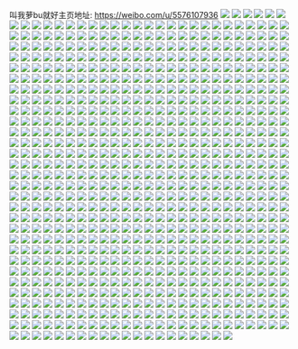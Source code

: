 叫我萝bu就好主页地址: https://weibo.com/u/5576107936 
![](https://wx4.sinaimg.cn/mw2000/0065mMoMly1h8iw3e4lmnj32c0340qv5.jpg) 
![](https://wx4.sinaimg.cn/mw2000/0065mMoMly1h8fmsy2wrwj32801o0b2a.jpg) 
![](https://wx4.sinaimg.cn/mw2000/0065mMoMly1h8cx9ufbdhj30u01t0dp5.jpg) 
![](https://wx4.sinaimg.cn/mw2000/0065mMoMly1h8cx9thzwwj30u01t048f.jpg) 
![](https://wx4.sinaimg.cn/mw2000/0065mMoMly1h86bc3t2gbj32ak340kjn.jpg) 
![](https://wx4.sinaimg.cn/mw2000/0065mMoMly1h7y3dbforaj31o0280b2a.jpg) 
![](https://wx4.sinaimg.cn/mw2000/0065mMoMly1h7y3d95n7yj31o02804qq.jpg) 
![](https://wx4.sinaimg.cn/mw2000/0065mMoMly1h7tc4hc74ij31401ii7q3.jpg) 
![](https://wx4.sinaimg.cn/mw2000/0065mMoMly1h7pwy37lbxj32801o0b2a.jpg) 
![](https://wx4.sinaimg.cn/mw2000/0065mMoMly1h7pwy6s5ghj32801o0hdu.jpg) 
![](https://wx4.sinaimg.cn/mw2000/0065mMoMly1h7ehlz1af8j31o029m4le.jpg) 
![](https://wx4.sinaimg.cn/mw2000/0065mMoMly1h7ehm0bhpuj31eh29sdts.jpg) 
![](https://wx4.sinaimg.cn/mw2000/0065mMoMly1h7ehlx6p31j32801o0b2a.jpg) 
![](https://wx4.sinaimg.cn/mw2000/0065mMoMly1h774hqqcu4j32801o0x6p.jpg) 
![](https://wx4.sinaimg.cn/mw2000/0065mMoMgy1h76enqjmbnj30n0132qd5.jpg) 
![](https://wx4.sinaimg.cn/mw2000/0065mMoMgy1h76enruyt0j30n014ogwk.jpg) 
![](https://wx4.sinaimg.cn/mw2000/0065mMoMgy1h72tf7q9ccj32801o0npe.jpg) 
![](https://wx4.sinaimg.cn/mw2000/0065mMoMgy1h72tf5ljrjj32801o04qq.jpg) 
![](https://wx4.sinaimg.cn/mw2000/0065mMoMgy1h72tf478vnj32801o0kjm.jpg) 
![](https://wx4.sinaimg.cn/mw2000/0065mMoMgy1h711z719olj315o1qiu0y.jpg) 
![](https://wx4.sinaimg.cn/mw2000/0065mMoMgy1h711z84iscj32801o0kjl.jpg) 
![](https://wx4.sinaimg.cn/mw2000/0065mMoMgy1h6un07qtrbj31ff12ktss.jpg) 
![](https://wx4.sinaimg.cn/mw2000/0065mMoMgy1h6r9687ehvj32c03401ar.jpg) 
![](https://wx4.sinaimg.cn/mw2000/0065mMoMgy1h6r8you5hlj32c0359b2c.jpg) 
![](https://wx4.sinaimg.cn/mw2000/0065mMoMgy1h6r8z854ygj32c035d7wh.jpg) 
![](https://wx4.sinaimg.cn/mw2000/0065mMoMgy1h6r97a8u5cj32c03551l1.jpg) 
![](https://wx4.sinaimg.cn/mw2000/0065mMoMgy1h6lg92aeo5j321x2qk1kz.jpg) 
![](https://wx4.sinaimg.cn/mw2000/0065mMoMgy1h6ekfhrvwbj32c0340b2b.jpg) 
![](https://wx4.sinaimg.cn/mw2000/0065mMoMgy1h6ekg1xhkgj32c0306qv9.jpg) 
![](https://wx4.sinaimg.cn/mw2000/0065mMoMgy1h6ekfe8pfxj33402c07wj.jpg) 
![](https://wx4.sinaimg.cn/mw2000/0065mMoMgy1h69ur8g4eoj31ja2mee81.jpg) 
![](https://wx4.sinaimg.cn/mw2000/0065mMoMgy1h69ur9q950j31vp2wjqv5.jpg) 
![](https://wx4.sinaimg.cn/mw2000/0065mMoMgy1h69urao3t9j31ld29f4qp.jpg) 
![](https://wx4.sinaimg.cn/mw2000/0065mMoMgy1h69ur76brwj31io28x1kx.jpg) 
![](https://wx4.sinaimg.cn/mw2000/0065mMoMgy1h69urbq2ukj31iw2ey4qp.jpg) 
![](https://wx4.sinaimg.cn/mw2000/0065mMoMgy1h65jvzuqdaj31wz2xxnpe.jpg) 
![](https://wx4.sinaimg.cn/mw2000/0065mMoMgy1h65jvxnal6j31x2309kjn.jpg) 
![](https://wx4.sinaimg.cn/mw2000/0065mMoMly1h63yu9acbtj31sy2nddos.jpg) 
![](https://wx4.sinaimg.cn/mw2000/0065mMoMly1h63yubk02qj31sd2ryu0y.jpg) 
![](https://wx4.sinaimg.cn/mw2000/0065mMoMly1h63yuc1d9lj30n01dsgsp.jpg) 
![](https://wx4.sinaimg.cn/mw2000/0065mMoMly1h5lfw3pedzj31o0280npf.jpg) 
![](https://wx4.sinaimg.cn/mw2000/0065mMoMly1h5lfw6yjsoj31o0280kjn.jpg) 
![](https://wx4.sinaimg.cn/mw2000/0065mMoMly1h5lfwa4m0aj31o0280qv7.jpg) 
![](https://wx4.sinaimg.cn/mw2000/0065mMoMly1h5lfwcv1igj31o026ynpf.jpg) 
![](https://wx4.sinaimg.cn/mw2000/0065mMoMly1h5lfwf1uwzj31o0264hdv.jpg) 
![](https://wx4.sinaimg.cn/mw2000/0065mMoMly1h5fur45jsfj31o0280hdt.jpg) 
![](https://wx4.sinaimg.cn/mw2000/0065mMoMly1h5fuqzfy93j31o02804qq.jpg) 
![](https://wx4.sinaimg.cn/mw2000/0065mMoMly1h5fur0aronj31bc1o0x6a.jpg) 
![](https://wx4.sinaimg.cn/mw2000/0065mMoMly1h5fur0stjuj32c03401kx.jpg) 
![](https://wx4.sinaimg.cn/mw2000/0065mMoMly1h5fur20zrgj31w32is4qp.jpg) 
![](https://wx4.sinaimg.cn/mw2000/0065mMoMly1h5fur2pn0nj30n014l4ab.jpg) 
![](https://wx4.sinaimg.cn/mw2000/0065mMoMly1h5fur64o36j32801o0e81.jpg) 
![](https://wx4.sinaimg.cn/mw2000/0065mMoMly1h5a6cu7l57j31o02804qr.jpg) 
![](https://wx4.sinaimg.cn/mw2000/0065mMoMly1h5a6d0d8uxj31o02807wj.jpg) 
![](https://wx4.sinaimg.cn/mw2000/0065mMoMly1h5a6d7dskej31o0280u0y.jpg) 
![](https://wx4.sinaimg.cn/mw2000/0065mMoMly1h5a6cnug5ij31o02801kz.jpg) 
![](https://wx4.sinaimg.cn/mw2000/0065mMoMly1h3lxa55szfj30u01swwq9.jpg) 
![](https://wx4.sinaimg.cn/mw2000/0065mMoMly1h3lxa32ehoj32801o01kx.jpg) 
![](https://wx4.sinaimg.cn/mw2000/0065mMoMly1h3lxa3wx6uj325x1n1e81.jpg) 
![](https://wx4.sinaimg.cn/mw2000/0065mMoMly1h3lxa2g3eij31o0280x6p.jpg) 
![](https://wx4.sinaimg.cn/mw2000/0065mMoMly1h3lxa4lilsj31o0280qv5.jpg) 
![](https://wx4.sinaimg.cn/mw2000/0065mMoMly1h3cd2tthamj326o2wxx6p.jpg) 
![](https://wx4.sinaimg.cn/mw2000/0065mMoMly1h3cd2senbcj32bz33cu0y.jpg) 
![](https://wx4.sinaimg.cn/mw2000/0065mMoMly1h3cd2t02vrj32801o0npd.jpg) 
![](https://wx4.sinaimg.cn/mw2000/0065mMoMly1h3cd2r2xcfj31o0280hdu.jpg) 
![](https://wx4.sinaimg.cn/mw2000/0065mMoMly1h34kmtq52jj31mc2gwkjn.jpg) 
![](https://wx4.sinaimg.cn/mw2000/0065mMoMly1h34km3sbhyj31gs2ag1ky.jpg) 
![](https://wx4.sinaimg.cn/mw2000/0065mMoMly1h34klswbf8j31gs2ag1kz.jpg) 
![](https://wx4.sinaimg.cn/mw2000/0065mMoMly1h34kmg88q6j31it2k6hdv.jpg) 
![](https://wx4.sinaimg.cn/mw2000/0065mMoMly1h34kn4tr76j31in2a5x6p.jpg) 
![](https://wx4.sinaimg.cn/mw2000/0065mMoMly1h34knfc7qpj31in2a51kz.jpg) 
![](https://wx4.sinaimg.cn/mw2000/0065mMoMly1h2m76vd5sbj315o1qix6p.jpg) 
![](https://wx4.sinaimg.cn/mw2000/0065mMoMly1h2m772ojv6j315o1qi4qq.jpg) 
![](https://wx4.sinaimg.cn/mw2000/0065mMoMly1h2hl9gcnbyj30tu13u7eg.jpg) 
![](https://wx4.sinaimg.cn/mw2000/0065mMoMly1h2hl9imp5bj31km24hb2a.jpg) 
![](https://wx4.sinaimg.cn/mw2000/0065mMoMly1h2hl9exgwxj31o02807wj.jpg) 
![](https://wx4.sinaimg.cn/mw2000/0065mMoMly1h2hl9rbql3j31o0280qv7.jpg) 
![](https://wx4.sinaimg.cn/mw2000/0065mMoMly1h2hl9uuw09j31o0280b2b.jpg) 
![](https://wx4.sinaimg.cn/mw2000/0065mMoMly1h2hl9zs3c0j324h24hu16.jpg) 
![](https://wx4.sinaimg.cn/mw2000/0065mMoMly1h221g3z2d9j32c0340e83.jpg) 
![](https://wx4.sinaimg.cn/mw2000/0065mMoMly1h221g09o4wj315o1qihdt.jpg) 
![](https://wx4.sinaimg.cn/mw2000/0065mMoMly1h221g5y1j6j32ds1schdt.jpg) 
![](https://wx4.sinaimg.cn/mw2000/0065mMoMly1h221g9fiqwj33402c01kz.jpg) 
![](https://wx4.sinaimg.cn/mw2000/0065mMoMly1h1qv1g1yx9j32801o0qv5.jpg) 
![](https://wx4.sinaimg.cn/mw2000/0065mMoMly1h1qv0bwge9j30n00mzjvr.jpg) 
![](https://wx4.sinaimg.cn/mw2000/0065mMoMly1h1qv0bfarcj32c02c0x6p.jpg) 
![](https://wx4.sinaimg.cn/mw2000/0065mMoMly1h1jj9efz28j32801o01kz.jpg) 
![](https://wx4.sinaimg.cn/mw2000/0065mMoMly1h1jj95gsroj32801o0kjl.jpg) 
![](https://wx4.sinaimg.cn/mw2000/0065mMoMly1h1jj9a2o85j32801o0b2a.jpg) 
![](https://wx4.sinaimg.cn/mw2000/0065mMoMly1h1jj9fyf2zj321c2txe83.jpg) 
![](https://wx4.sinaimg.cn/mw2000/0065mMoMly1h1jj927t8pj31o0254hdu.jpg) 
![](https://wx4.sinaimg.cn/mw2000/0065mMoMly1h1jj9hftknj31p72k1qv6.jpg) 
![](https://wx4.sinaimg.cn/mw2000/0065mMoMly1h1jj9l5rs2j32c0340e84.jpg) 
![](https://wx4.sinaimg.cn/mw2000/0065mMoMly1h1jjaxltuxj313e0u4amo.jpg) 
![](https://wx4.sinaimg.cn/mw2000/0065mMoMly1h1e6fvgfrzj32c0340kjm.jpg) 
![](https://wx4.sinaimg.cn/mw2000/0065mMoMly1h1e6eaioppj30n01bwtmb.jpg) 
![](https://wx4.sinaimg.cn/mw2000/0065mMoMly1h1e6ebopohj323p2u8kjl.jpg) 
![](https://wx4.sinaimg.cn/mw2000/0065mMoMly1h1e6er8ln1j33402c0qv7.jpg) 
![](https://wx4.sinaimg.cn/mw2000/0065mMoMly1h1e6f2ipxqj33402c01l0.jpg) 
![](https://wx4.sinaimg.cn/mw2000/0065mMoMly1h1bvjtmp4cj30n01ds4a7.jpg) 
![](https://wx4.sinaimg.cn/mw2000/0065mMoMly1h19ke52qx6j30u018wdme.jpg) 
![](https://wx4.sinaimg.cn/mw2000/0065mMoMly1h19ke4jb9ej318w0u0dld.jpg) 
![](https://wx4.sinaimg.cn/mw2000/0065mMoMly1h19ke5izo3j318w0u044b.jpg) 
![](https://wx4.sinaimg.cn/mw2000/0065mMoMly1h19ke5uwycj318w0u0dlq.jpg) 
![](https://wx4.sinaimg.cn/mw2000/0065mMoMly1h13th4ujioj32af340b2b.jpg) 
![](https://wx4.sinaimg.cn/mw2000/0065mMoMly1h13th2tk0qj32c035lnph.jpg) 
![](https://wx4.sinaimg.cn/mw2000/0065mMoMly1h13th7exyaj32c0340qv7.jpg) 
![](https://wx4.sinaimg.cn/mw2000/0065mMoMly1h127scdhqyj30n01ds4qp.jpg) 
![](https://wx4.sinaimg.cn/mw2000/0065mMoMly1h1056b9mr1j31o0280kjm.jpg) 
![](https://wx4.sinaimg.cn/mw2000/0065mMoMly1h1055yiqj7j31o0280npd.jpg) 
![](https://wx4.sinaimg.cn/mw2000/0065mMoMly1h1056epgg6j31o0280kjm.jpg) 
![](https://wx4.sinaimg.cn/mw2000/0065mMoMly1h0vro9cq06j31o0280x6p.jpg) 
![](https://wx4.sinaimg.cn/mw2000/0065mMoMly1h0vroe8lemj32801o04qp.jpg) 
![](https://wx4.sinaimg.cn/mw2000/0065mMoMly1h0s27piadfj32c0340hdu.jpg) 
![](https://wx4.sinaimg.cn/mw2000/0065mMoMly1h0s27qk8ygj32c0340b2a.jpg) 
![](https://wx4.sinaimg.cn/mw2000/0065mMoMly1h0s27o3omij32c0340u0y.jpg) 
![](https://wx4.sinaimg.cn/mw2000/0065mMoMly1h0akh237lxj31o0280u0y.jpg) 
![](https://wx4.sinaimg.cn/mw2000/0065mMoMly1h0akh4iaowj31o02801kz.jpg) 
![](https://wx4.sinaimg.cn/mw2000/0065mMoMly1h0akh5t3eej31o0280u0y.jpg) 
![](https://wx4.sinaimg.cn/mw2000/0065mMoMly1h0akh39yklj31o0280x6q.jpg) 
![](https://wx4.sinaimg.cn/mw2000/0065mMoMly1h0akh0tnolj32801o0hct.jpg) 
![](https://wx4.sinaimg.cn/mw2000/0065mMoMly1h0akhcfez9j32801o0hd1.jpg) 
![](https://wx4.sinaimg.cn/mw2000/0065mMoMly1h0akhd5vqxj32801o01kx.jpg) 
![](https://wx4.sinaimg.cn/mw2000/0065mMoMly1h00hl96kpmj31o0280x29.jpg) 
![](https://wx4.sinaimg.cn/mw2000/0065mMoMly1h00hl77fz5j30u0140gre.jpg) 
![](https://wx4.sinaimg.cn/mw2000/0065mMoMly1h00hl7sykcj30n00n2af1.jpg) 
![](https://wx4.sinaimg.cn/mw2000/0065mMoMly1gzb3rrjpyzj31o0280e81.jpg) 
![](https://wx4.sinaimg.cn/mw2000/0065mMoMly1gzb3rt8832j31o0280b29.jpg) 
![](https://wx4.sinaimg.cn/mw2000/0065mMoMly1gzb3rq4z7hj31o0280npd.jpg) 
![](https://wx4.sinaimg.cn/mw2000/0065mMoMly1gzb3ru4kxaj31o0280tq6.jpg) 
![](https://wx4.sinaimg.cn/mw2000/0065mMoMly1gyxbdl3splj32801o0kjm.jpg) 
![](https://wx4.sinaimg.cn/mw2000/0065mMoMly1gyxbds2xljj32801o07wj.jpg) 
![](https://wx4.sinaimg.cn/mw2000/0065mMoMgy1gwvaz169fgj31o0280e81.jpg) 
![](https://wx4.sinaimg.cn/mw2000/0065mMoMgy1gwvayz725kj33402c0b2b.jpg) 
![](https://wx4.sinaimg.cn/mw2000/0065mMoMly1gwp4f62o07j31o0280qv5.jpg) 
![](https://wx4.sinaimg.cn/mw2000/0065mMoMly1gwp4enjom2j31o0280x6p.jpg) 
![](https://wx4.sinaimg.cn/mw2000/0065mMoMly1gwp4ewan7rj31o0280kjl.jpg) 
![](https://wx4.sinaimg.cn/mw2000/0065mMoMly1gwp4l7zwocj31o02801ky.jpg) 
![](https://wx4.sinaimg.cn/mw2000/0065mMoMgy1gwexka3iqgj31o02801ky.jpg) 
![](https://wx4.sinaimg.cn/mw2000/0065mMoMgy1gwexkdi3pej31o02801ky.jpg) 
![](https://wx4.sinaimg.cn/mw2000/0065mMoMgy1gwexk2zzk0j31sc2dse81.jpg) 
![](https://wx4.sinaimg.cn/mw2000/0065mMoMgy1gwexk52f95j31o0280hdt.jpg) 
![](https://wx4.sinaimg.cn/mw2000/0065mMoMgy1gwexm83hspj31o02801ky.jpg) 
![](https://wx4.sinaimg.cn/mw2000/0065mMoMgy1gwexknl4xzj32c0340hdw.jpg) 
![](https://wx4.sinaimg.cn/mw2000/0065mMoMgy1gwexkgciocj31sc2dsqv5.jpg) 
![](https://wx4.sinaimg.cn/mw2000/0065mMoMgy1gwexk6ujcaj31o0280hdt.jpg) 
![](https://wx4.sinaimg.cn/mw2000/0065mMoMgy1gwexkrlygtj32142uo7wi.jpg) 
![](https://wx4.sinaimg.cn/mw2000/0065mMoMgy1gwexkw1i2bj33402c0u0x.jpg) 
![](https://wx4.sinaimg.cn/mw2000/0065mMoMgy1gwexl2i7ymj33402c01kz.jpg) 
![](https://wx4.sinaimg.cn/mw2000/0065mMoMgy1gwexl89iv0j33402c0e83.jpg) 
![](https://wx4.sinaimg.cn/mw2000/0065mMoMgy1gwexlb5q8mj33402c0u0x.jpg) 
![](https://wx4.sinaimg.cn/mw2000/0065mMoMgy1gwexlg6xhoj320i2m11ky.jpg) 
![](https://wx4.sinaimg.cn/mw2000/0065mMoMgy1gwexlkhc4bj32c03404qr.jpg) 
![](https://wx4.sinaimg.cn/mw2000/0065mMoMgy1gwexmdf0efj32ds1ornpe.jpg) 
![](https://wx4.sinaimg.cn/mw2000/0065mMoMgy1gwexm488pvj31o0280hdt.jpg) 
![](https://wx4.sinaimg.cn/mw2000/0065mMoMgy1gwexmgk5cjj32801o0x6p.jpg) 
![](https://wx4.sinaimg.cn/mw2000/0065mMoMgy1gw03r1fx5zj31o0280e82.jpg) 
![](https://wx4.sinaimg.cn/mw2000/0065mMoMgy1gw03ro7er3j31o0280b2a.jpg) 
![](https://wx4.sinaimg.cn/mw2000/0065mMoMgy1gvyr5ccbxzj32801o0u0x.jpg) 
![](https://wx4.sinaimg.cn/mw2000/0065mMoMgy1gvyr5iubupj32zp22t1kz.jpg) 
![](https://wx4.sinaimg.cn/mw2000/0065mMoMgy1gvyr5t57x6j32c0340npe.jpg) 
![](https://wx4.sinaimg.cn/mw2000/0065mMoMgy1gvyr5mgp94j32c02c0x6q.jpg) 
![](https://wx4.sinaimg.cn/mw2000/0065mMoMgy1gvyr5pn221j33402c0npd.jpg) 
![](https://wx4.sinaimg.cn/mw2000/0065mMoMgy1gvyr5wg6ysj33402c07wj.jpg) 
![](https://wx4.sinaimg.cn/mw2000/0065mMoMgy1gvt1n9xel0j31o0280b2a.jpg) 
![](https://wx4.sinaimg.cn/mw2000/0065mMoMgy1gvt1n6agv8j31o0280b2a.jpg) 
![](https://wx4.sinaimg.cn/mw2000/0065mMoMgy1gvro6uhjfvj32b43407wk.jpg) 
![](https://wx4.sinaimg.cn/mw2000/0065mMoMgy1gvro6frj80j33402c0qv6.jpg) 
![](https://wx4.sinaimg.cn/mw2000/0065mMoMgy1gvro6nmueaj32c0340npd.jpg) 
![](https://wx4.sinaimg.cn/mw2000/0065mMoMgy1gvro6cdfz4j32c02uvnpd.jpg) 
![](https://wx4.sinaimg.cn/mw2000/0065mMoMgy1gvro69be3bj31qm2h31ky.jpg) 
![](https://wx4.sinaimg.cn/mw2000/0065mMoMgy1gvro7g0u69j32c0340qv6.jpg) 
![](https://wx4.sinaimg.cn/mw2000/0065mMoMgy1gvro6kg3vhj32c0340npd.jpg) 
![](https://wx4.sinaimg.cn/mw2000/0065mMoMgy1gvro7brjsnj32c03401ky.jpg) 
![](https://wx4.sinaimg.cn/mw2000/0065mMoMgy1gvro660emjj32c0340qv5.jpg) 
![](https://wx4.sinaimg.cn/mw2000/0065mMoMgy1gvpj5y32cfj60n01dsmz502.jpg) 
![](https://wx4.sinaimg.cn/mw2000/0065mMoMgy1gvpj6xrpoij60ny1dswgw02.jpg) 
![](https://wx4.sinaimg.cn/mw2000/0065mMoMgy1gvilvnkp7kj6190280kjl02.jpg) 
![](https://wx4.sinaimg.cn/mw2000/0065mMoMgy1gvilvpmr5nj61o0280x6p02.jpg) 
![](https://wx4.sinaimg.cn/mw2000/0065mMoMgy1gvilvqfsrjj60n010i49l02.jpg) 
![](https://wx4.sinaimg.cn/mw2000/0065mMoMgy1gvilvu38y0j62c03401l002.jpg) 
![](https://wx4.sinaimg.cn/mw2000/0065mMoMgy1gvilvy2ozhj63402c04qs02.jpg) 
![](https://wx4.sinaimg.cn/mw2000/0065mMoMgy1gvilvlq2e1j62c03404qq02.jpg) 
![](https://wx4.sinaimg.cn/mw2000/0065mMoMgy1gvilw210gwj63402c0qv702.jpg) 
![](https://wx4.sinaimg.cn/mw2000/0065mMoMgy1gvilwdwtdkj62c0340u0y02.jpg) 
![](https://wx4.sinaimg.cn/mw2000/0065mMoMgy1gvilwbf01rj62c0340hdv02.jpg) 
![](https://wx4.sinaimg.cn/mw2000/0065mMoMgy1gvilw655gbj63402c0qv702.jpg) 
![](https://wx4.sinaimg.cn/mw2000/0065mMoMgy1gv9c6ipc8lj62ds1sckjl02.jpg) 
![](https://wx4.sinaimg.cn/mw2000/0065mMoMgy1gv9onvlr84j633z2bzu0y02.jpg) 
![](https://wx4.sinaimg.cn/mw2000/0065mMoMgy1gv7qjiwvmqj61o02807wj02.jpg) 
![](https://wx4.sinaimg.cn/mw2000/0065mMoMgy1gv7qjrk96wj61o02807wj02.jpg) 
![](https://wx4.sinaimg.cn/mw2000/0065mMoMgy1guqkcbi1lzj63402c07wj02.jpg) 
![](https://wx4.sinaimg.cn/mw2000/0065mMoMgy1guqka474k6j62801o0b2902.jpg) 
![](https://wx4.sinaimg.cn/mw2000/0065mMoMgy1guqk9awy86j63402c0kjo02.jpg) 
![](https://wx4.sinaimg.cn/mw2000/0065mMoMgy1gupuxm4j6vj62c0340npd02.jpg) 
![](https://wx4.sinaimg.cn/mw2000/0065mMoMgy1gupuxncekqj60n00cydjk02.jpg) 
![](https://wx4.sinaimg.cn/mw2000/0065mMoMgy1gupuxsb1k9j62c0340e8202.jpg) 
![](https://wx4.sinaimg.cn/mw2000/0065mMoMgy1gupuxx2eo7j62c0340qv602.jpg) 
![](https://wx4.sinaimg.cn/mw2000/0065mMoMgy1gupuxh6s9ej63402c0x6q02.jpg) 
![](https://wx4.sinaimg.cn/mw2000/0065mMoMgy1gupuy5q2f8j63402c0qv702.jpg) 
![](https://wx4.sinaimg.cn/mw2000/0065mMoMgy1guklr2ssvjj62801o0b2a02.jpg) 
![](https://wx4.sinaimg.cn/mw2000/0065mMoMgy1guklqrblb4j62801o0x6p02.jpg) 
![](https://wx4.sinaimg.cn/mw2000/0065mMoMgy1guklr5vxl1j62801o0x6p02.jpg) 
![](https://wx4.sinaimg.cn/mw2000/0065mMoMgy1guklqs5qboj60k90irq3x02.jpg) 
![](https://wx4.sinaimg.cn/mw2000/0065mMoMgy1guhooqs5yej62c0340e8302.jpg) 
![](https://wx4.sinaimg.cn/mw2000/0065mMoMgy1guhoou8radj62c03404qr02.jpg) 
![](https://wx4.sinaimg.cn/mw2000/0065mMoMgy1guhoovct5qj62ds1sc1kx02.jpg) 
![](https://wx4.sinaimg.cn/mw2000/0065mMoMgy1gugtr5wr5rj61sc2ds1kx02.jpg) 
![](https://wx4.sinaimg.cn/mw2000/0065mMoMgy1gug6cp707sj6290301e8202.jpg) 
![](https://wx4.sinaimg.cn/mw2000/0065mMoMgy1gug6cfmjygj62822yrnpe02.jpg) 
![](https://wx4.sinaimg.cn/mw2000/0065mMoMgy1gug6cjrjl2j626v2x5qv602.jpg) 
![](https://wx4.sinaimg.cn/mw2000/0065mMoMgy1gug6cv67zij62802yoe8202.jpg) 
![](https://wx4.sinaimg.cn/mw2000/0065mMoMgy1gug6d1qx8xj626z31lx6q02.jpg) 
![](https://wx4.sinaimg.cn/mw2000/0065mMoMgy1gug6d8cu80j62c0340qv602.jpg) 
![](https://wx4.sinaimg.cn/mw2000/0065mMoMgy1gug6cbyd7bj62ds1ll1ky02.jpg) 
![](https://wx4.sinaimg.cn/mw2000/0065mMoMgy1gug6d9raypj6290301kjl02.jpg) 
![](https://wx4.sinaimg.cn/mw2000/0065mMoMgy1gug6c807zzj62c0340x6q02.jpg) 
![](https://wx4.sinaimg.cn/mw2000/0065mMoMgy1gug6dbrb29j628e2z7x6q02.jpg) 
![](https://wx4.sinaimg.cn/mw2000/0065mMoMgy1gug6de24ewj63402c04qr02.jpg) 
![](https://wx4.sinaimg.cn/mw2000/0065mMoMgy1gug6dgzhlzj63402c07wj02.jpg) 
![](https://wx4.sinaimg.cn/mw2000/0065mMoMgy1gug6djfmxej627q2yae8102.jpg) 
![](https://wx4.sinaimg.cn/mw2000/0065mMoMgy1guf7urae18j62c03401ky02.jpg) 
![](https://wx4.sinaimg.cn/mw2000/0065mMoMgy1guf7utezzdj62c0340x6p02.jpg) 
![](https://wx4.sinaimg.cn/mw2000/0065mMoMgy1guf7ux3084j62c0340x6p02.jpg) 
![](https://wx4.sinaimg.cn/mw2000/0065mMoMgy1guf7uzj0n5j62c03401ky02.jpg) 
![](https://wx4.sinaimg.cn/mw2000/0065mMoMgy1guf83hfp00j62c03401ky02.jpg) 
![](https://wx4.sinaimg.cn/mw2000/0065mMoMgy1guf83etvkaj62c0340e8202.jpg) 
![](https://wx4.sinaimg.cn/mw2000/0065mMoMgy1gu9oacctw7j61o0280e8102.jpg) 
![](https://wx4.sinaimg.cn/mw2000/0065mMoMgy1gu86rvz8spj60n00mtag102.jpg) 
![](https://wx4.sinaimg.cn/mw2000/0065mMoMgy1gu86rtmygaj60n00s9zml02.jpg) 
![](https://wx4.sinaimg.cn/mw2000/0065mMoMgy1gu86rsd79rj62c03401kz02.jpg) 
![](https://wx4.sinaimg.cn/mw2000/0065mMoMly1gtz5cywpbtj62801o0e8102.jpg) 
![](https://wx4.sinaimg.cn/mw2000/0065mMoMly1gtz5d4saanj62c0340x6q02.jpg) 
![](https://wx4.sinaimg.cn/mw2000/0065mMoMgy1gtyjqmdkh9j60n01ds46w02.jpg) 
![](https://wx4.sinaimg.cn/mw2000/0065mMoMgy1gtyjp5ldhtj60xc1vu7ru02.jpg) 
![](https://wx4.sinaimg.cn/mw2000/0065mMoMgy1gtyjp6104pj60n00tf40j02.jpg) 
![](https://wx4.sinaimg.cn/mw2000/0065mMoMgy1gtyjp6gb2gj60n00xjwk102.jpg) 
![](https://wx4.sinaimg.cn/mw2000/0065mMoMgy1gtyjp6wz6kj60n00p8n0i02.jpg) 
![](https://wx4.sinaimg.cn/mw2000/0065mMoMgy1gtyjqodti6j62c0340npe02.jpg) 
![](https://wx4.sinaimg.cn/mw2000/0065mMoMgy1gtscgetcjfj62801o0qv502.jpg) 
![](https://wx4.sinaimg.cn/mw2000/0065mMoMgy1gtscgj7hyvj62801o0kjl02.jpg) 
![](https://wx4.sinaimg.cn/mw2000/0065mMoMgy1gtscgpfnffj62801o0npd02.jpg) 
![](https://wx4.sinaimg.cn/mw2000/0065mMoMgy1gtscglwbjfj62ds1sckjl02.jpg) 
![](https://wx4.sinaimg.cn/mw2000/0065mMoMgy1gtiwdjd7frj32511o0npe.jpg) 
![](https://wx4.sinaimg.cn/mw2000/0065mMoMgy1gtiwbrtk0fj32801o0x6p.jpg) 
![](https://wx4.sinaimg.cn/mw2000/0065mMoMgy1gtiwbx24fpj32801lze82.jpg) 
![](https://wx4.sinaimg.cn/mw2000/0065mMoMgy1gtiwdsczdvj33402c0npg.jpg) 
![](https://wx4.sinaimg.cn/mw2000/0065mMoMgy1gtiwc3nsa0j33402c0hdv.jpg) 
![](https://wx4.sinaimg.cn/mw2000/0065mMoMgy1gtiwbny9a7j33402c01kz.jpg) 
![](https://wx4.sinaimg.cn/mw2000/0065mMoMgy1gtfezx3anvj32c02c0qv6.jpg) 
![](https://wx4.sinaimg.cn/mw2000/0065mMoMgy1gtff0gh72cj30tu0tu167.jpg) 
![](https://wx4.sinaimg.cn/mw2000/0065mMoMgy1gte7ij1q5nj32ds1sckjl.jpg) 
![](https://wx4.sinaimg.cn/mw2000/0065mMoMgy1gt7hqkr2i8j32c0340x6p.jpg) 
![](https://wx4.sinaimg.cn/mw2000/0065mMoMgy1gt7hqrhqdwj32c03401ky.jpg) 
![](https://wx4.sinaimg.cn/mw2000/0065mMoMgy1gt1slt7cclj31sc2dsnpd.jpg) 
![](https://wx4.sinaimg.cn/mw2000/0065mMoMgy1gt1sm14od6j315o24i7wh.jpg) 
![](https://wx4.sinaimg.cn/mw2000/0065mMoMgy1gt1slvztsvj32ds1scnpd.jpg) 
![](https://wx4.sinaimg.cn/mw2000/0065mMoMgy1gszecsz7kmj32801o0kjl.jpg) 
![](https://wx4.sinaimg.cn/mw2000/0065mMoMgy1gszecu51lsj32801o0hdt.jpg) 
![](https://wx4.sinaimg.cn/mw2000/0065mMoMgy1gszecvhxuoj62801o0e8102.jpg) 
![](https://wx4.sinaimg.cn/mw2000/0065mMoMgy1gszecwrxv0j32801o0hdt.jpg) 
![](https://wx4.sinaimg.cn/mw2000/0065mMoMgy1gszecpwp3mj32801o0e81.jpg) 
![](https://wx4.sinaimg.cn/mw2000/0065mMoMgy1gszedizsk2j30mz14fwr1.jpg) 
![](https://wx4.sinaimg.cn/mw2000/0065mMoMgy1gsqlnpa0lbj33402c0x6p.jpg) 
![](https://wx4.sinaimg.cn/mw2000/0065mMoMgy1gsqlo4df7lj30n0100afr.jpg) 
![](https://wx4.sinaimg.cn/mw2000/0065mMoMgy1gsk30ce9zaj31400u0qja.jpg) 
![](https://wx4.sinaimg.cn/mw2000/0065mMoMgy1gsk30a2yeij30u0140wte.jpg) 
![](https://wx4.sinaimg.cn/mw2000/0065mMoMgy1gsk3095v0zj32801o0kjm.jpg) 
![](https://wx4.sinaimg.cn/mw2000/0065mMoMgy1gsk30ly16rj32801o0e82.jpg) 
![](https://wx4.sinaimg.cn/mw2000/0065mMoMgy1gsk30i5y9lj30n00yi14s.jpg) 
![](https://wx4.sinaimg.cn/mw2000/0065mMoMgy1gsk305b6qyj33402c07wj.jpg) 
![](https://wx4.sinaimg.cn/mw2000/0065mMoMgy1gsk30gn3yjj32c02c07wj.jpg) 
![](https://wx4.sinaimg.cn/mw2000/0065mMoMgy1gsk30p52u6j33402c0qv6.jpg) 
![](https://wx4.sinaimg.cn/mw2000/0065mMoMgy1gsk31efdq2j60n01dsawc02.jpg) 
![](https://wx4.sinaimg.cn/mw2000/0065mMoMgy1gsc4xvx3oyj31o0280kjl.jpg) 
![](https://wx4.sinaimg.cn/mw2000/0065mMoMgy1gsc4xxbpvlj30sd11u10t.jpg) 
![](https://wx4.sinaimg.cn/mw2000/0065mMoMgy1gsc4y1xewdj31o0280hdt.jpg) 
![](https://wx4.sinaimg.cn/mw2000/0065mMoMgy1gs1s3e5ykej31041c5are.jpg) 
![](https://wx4.sinaimg.cn/mw2000/0065mMoMgy1gs1s3j1cbyj31o0280hdt.jpg) 
![](https://wx4.sinaimg.cn/mw2000/0065mMoMgy1gs1s3bg9vyj311q1eb7im.jpg) 
![](https://wx4.sinaimg.cn/mw2000/0065mMoMgy1gs1s3n6zwrj31o0280hdt.jpg) 
![](https://wx4.sinaimg.cn/mw2000/0065mMoMgy1gs1s3t3krdj31km24uhdt.jpg) 
![](https://wx4.sinaimg.cn/mw2000/0065mMoMgy1gs1s43nnulj31ds0n01l2.jpg) 
![](https://wx4.sinaimg.cn/mw2000/0065mMoMgy1grx4a36znvj31o0280e81.jpg) 
![](https://wx4.sinaimg.cn/mw2000/0065mMoMgy1grslrzh8itj32ds1scu0x.jpg) 
![](https://wx4.sinaimg.cn/mw2000/0065mMoMgy1grp2tgsgryj31o0280qv5.jpg) 
![](https://wx4.sinaimg.cn/mw2000/0065mMoMgy1grp2tkfe1gj31o0280qv5.jpg) 
![](https://wx4.sinaimg.cn/mw2000/0065mMoMgy1grp2tnjacjj31o0280u0x.jpg) 
![](https://wx4.sinaimg.cn/mw2000/0065mMoMgy1grp2tdkj6zj61o0280kjl02.jpg) 
![](https://wx4.sinaimg.cn/mw2000/0065mMoMgy1grp2toghw0j30n00yltl6.jpg) 
![](https://wx4.sinaimg.cn/mw2000/0065mMoMgy1grp2trjby8j32801o0qv5.jpg) 
![](https://wx4.sinaimg.cn/mw2000/0065mMoMgy1grnyli3qvcj32ds1sc1ky.jpg) 
![](https://wx4.sinaimg.cn/mw2000/0065mMoMly1grfpot07dhj32c0340x6p.jpg) 
![](https://wx4.sinaimg.cn/mw2000/0065mMoMly1grfpou7ebwj32c0340u0x.jpg) 
![](https://wx4.sinaimg.cn/mw2000/0065mMoMly1grfpovdff0j62c0340qv502.jpg) 
![](https://wx4.sinaimg.cn/mw2000/0065mMoMly1grdjolhiflj61o02804qu02.jpg) 
![](https://wx4.sinaimg.cn/mw2000/0065mMoMly1grdjo12ramj31o02804qu.jpg) 
![](https://wx4.sinaimg.cn/mw2000/0065mMoMly1grdjpt2ff9j31o0280b2f.jpg) 
![](https://wx4.sinaimg.cn/mw2000/0065mMoMly1grdjvvjdaqj31o02804qv.jpg) 
![](https://wx4.sinaimg.cn/mw2000/0065mMoMly1grdjtfjxp3j31o0280b2a.jpg) 
![](https://wx4.sinaimg.cn/mw2000/0065mMoMly1grdjv18pwbj31o02807wm.jpg) 
![](https://wx4.sinaimg.cn/mw2000/0065mMoMly1grdjqzgaqkj31o02801ky.jpg) 
![](https://wx4.sinaimg.cn/mw2000/0065mMoMly1grdjvcarcwj31o0280hdy.jpg) 
![](https://wx4.sinaimg.cn/mw2000/0065mMoMly1grdjvh8eplj31o02801ky.jpg) 
![](https://wx4.sinaimg.cn/mw2000/0065mMoMly1gr8zwt9qwyj32c0340x6q.jpg) 
![](https://wx4.sinaimg.cn/mw2000/0065mMoMly1gr8zx275tuj33402c01ky.jpg) 
![](https://wx4.sinaimg.cn/mw2000/0065mMoMly1gr6wsrurx7j32c0340e82.jpg) 
![](https://wx4.sinaimg.cn/mw2000/0065mMoMly1gr6wsstjgcj32c0340b29.jpg) 
![](https://wx4.sinaimg.cn/mw2000/0065mMoMly1gqrom4z5jqj31o0280npd.jpg) 
![](https://wx4.sinaimg.cn/mw2000/0065mMoMly1gqrom0sjw2j31o0280u0x.jpg) 
![](https://wx4.sinaimg.cn/mw2000/0065mMoMly1gqrom8n9yuj32801o0hdt.jpg) 
![](https://wx4.sinaimg.cn/mw2000/0065mMoMly1gqpanpnsflj32c0340npd.jpg) 
![](https://wx4.sinaimg.cn/mw2000/0065mMoMgy1gqdf8jdzrcj33402c0b29.jpg) 
![](https://wx4.sinaimg.cn/mw2000/0065mMoMgy1gqdf8hbm5uj33402c07wh.jpg) 
![](https://wx4.sinaimg.cn/mw2000/0065mMoMgy1gqdf8maa6gj32c0340kjl.jpg) 
![](https://wx4.sinaimg.cn/mw2000/0065mMoMgy1gq9esbvboyj32801o0x6p.jpg) 
![](https://wx4.sinaimg.cn/mw2000/0065mMoMgy1gq9erfwzqsj33402c0b2a.jpg) 
![](https://wx4.sinaimg.cn/mw2000/0065mMoMgy1gq9erbblvmj33402c0kjn.jpg) 
![](https://wx4.sinaimg.cn/mw2000/0065mMoMgy1gq9erj96myj33402c0kjl.jpg) 
![](https://wx4.sinaimg.cn/mw2000/0065mMoMgy1gq9erm935wj33402c0hdt.jpg) 
![](https://wx4.sinaimg.cn/mw2000/0065mMoMgy1gq9ero0fn2j33402c0b29.jpg) 
![](https://wx4.sinaimg.cn/mw2000/0065mMoMgy1gq9erqesk7j33402c0u0x.jpg) 
![](https://wx4.sinaimg.cn/mw2000/0065mMoMgy1gq9ertfs8kj33402c07wh.jpg) 
![](https://wx4.sinaimg.cn/mw2000/0065mMoMgy1gq9er6axjej33402c04qq.jpg) 
![](https://wx4.sinaimg.cn/mw2000/0065mMoMgy1gq9evho4ycj33402c0kjl.jpg) 
![](https://wx4.sinaimg.cn/mw2000/0065mMoMgy1gq9evlzxsdj33402c0hdt.jpg) 
![](https://wx4.sinaimg.cn/mw2000/0065mMoMly1gpzx5chuyaj31400u07wh.jpg) 
![](https://wx4.sinaimg.cn/mw2000/0065mMoMly1gpzx52yugjj32c0340kjn.jpg) 
![](https://wx4.sinaimg.cn/mw2000/0065mMoMly1gpzx4jsy0aj32c03401ky.jpg) 
![](https://wx4.sinaimg.cn/mw2000/0065mMoMly1gpzx4m1hpzj32c0340000.jpg) 
![](https://wx4.sinaimg.cn/mw2000/0065mMoMly1gpzx4nkzv0j32842yux6p.jpg) 
![](https://wx4.sinaimg.cn/mw2000/0065mMoMly1gpzx4ptb02j327y2ym1ky.jpg) 
![](https://wx4.sinaimg.cn/mw2000/0065mMoMly1gpzx4hjy9jj32c0340hdt.jpg) 
![](https://wx4.sinaimg.cn/mw2000/0065mMoMly1gpzx4r7iy9j32c03401ky.jpg) 
![](https://wx4.sinaimg.cn/mw2000/0065mMoMly1gpzx4t6e4wj32c0340x6q.jpg) 
![](https://wx4.sinaimg.cn/mw2000/0065mMoMly1gpzx4uoontj32c0340x6p.jpg) 
![](https://wx4.sinaimg.cn/mw2000/0065mMoMly1gpzx4wfcohj32c0340b2a.jpg) 
![](https://wx4.sinaimg.cn/mw2000/0065mMoMly1gpzx4yoxxej32801o07wh.jpg) 
![](https://wx4.sinaimg.cn/mw2000/0065mMoMly1gpzx4zhhu0j32801o04qp.jpg) 
![](https://wx4.sinaimg.cn/mw2000/0065mMoMly1gpzx509uzmj32801o04qp.jpg) 
![](https://wx4.sinaimg.cn/mw2000/0065mMoMly1gpzx55lj1tj33402c0x6q.jpg) 
![](https://wx4.sinaimg.cn/mw2000/0065mMoMly1gpzx58pm5jj33402c07wk.jpg) 
![](https://wx4.sinaimg.cn/mw2000/0065mMoMly1gpzx59kzyzj33402c0qix.jpg) 
![](https://wx4.sinaimg.cn/mw2000/0065mMoMly1gpzx5bn6y6j32801o0npd.jpg) 
![](https://wx4.sinaimg.cn/mw2000/0065mMoMly1gpv1zxzwqij30n01dskjl.jpg) 
![](https://wx4.sinaimg.cn/mw2000/0065mMoMly1gpv205air0j32c0340qv5.jpg) 
![](https://wx4.sinaimg.cn/mw2000/0065mMoMly1gpv1zu2zpfj32c02c0e81.jpg) 
![](https://wx4.sinaimg.cn/mw2000/0065mMoMly1gpv20fedmcj33402c0hdt.jpg) 
![](https://wx4.sinaimg.cn/mw2000/0065mMoMly1gpqnrlx6ncj30n01bab29.jpg) 
![](https://wx4.sinaimg.cn/mw2000/0065mMoMly1gpqnre8zimj31o0280u13.jpg) 
![](https://wx4.sinaimg.cn/mw2000/0065mMoMly1gpqnrbljs6j33402c0kjl.jpg) 
![](https://wx4.sinaimg.cn/mw2000/0065mMoMly1gpqnqzxchtj33402c0kjm.jpg) 
![](https://wx4.sinaimg.cn/mw2000/0065mMoMly1gpqnr2g9z7j33402c0x6q.jpg) 
![](https://wx4.sinaimg.cn/mw2000/0065mMoMly1gpqnr638gij33402c0u0y.jpg) 
![](https://wx4.sinaimg.cn/mw2000/0065mMoMly1gpqnr8ziqij32c0340e83.jpg) 
![](https://wx4.sinaimg.cn/mw2000/0065mMoMly1gpqnrasipxj32c02c0npj.jpg) 
![](https://wx4.sinaimg.cn/mw2000/0065mMoMly1gpqnrf39bmj33402c0u0x.jpg) 
![](https://wx4.sinaimg.cn/mw2000/0065mMoMly1gpo7zyqipej320u2t21kz.jpg) 
![](https://wx4.sinaimg.cn/mw2000/0065mMoMly1gpo8014v0pj31s92n8b2a.jpg) 
![](https://wx4.sinaimg.cn/mw2000/0065mMoMly1gpo8050789j31od21w4qq.jpg) 
![](https://wx4.sinaimg.cn/mw2000/0065mMoMly1gpo7zxqrz3j30n00x8tq9.jpg) 
![](https://wx4.sinaimg.cn/mw2000/0065mMoMly1gpo805yw8yj32c0340kjm.jpg) 
![](https://wx4.sinaimg.cn/mw2000/0065mMoMly1gpo815hqv9j31o02807wi.jpg) 
![](https://wx4.sinaimg.cn/mw2000/0065mMoMly1gpjfglyrdrj32862yw1ky.jpg) 
![](https://wx4.sinaimg.cn/mw2000/0065mMoMly1gpjfgo5jmaj32812yq4qq.jpg) 
![](https://wx4.sinaimg.cn/mw2000/0065mMoMly1gph9kmwzgxj329b30fnpe.jpg) 
![](https://wx4.sinaimg.cn/mw2000/0065mMoMly1gph9kol31zj329b30fnpe.jpg) 
![](https://wx4.sinaimg.cn/mw2000/0065mMoMly1gph9kqusm5j3295307e82.jpg) 
![](https://wx4.sinaimg.cn/mw2000/0065mMoMly1gph9klazw4j327e2xuu0y.jpg) 
![](https://wx4.sinaimg.cn/mw2000/0065mMoMly1gpdt7pz4taj31o0280e82.jpg) 
![](https://wx4.sinaimg.cn/mw2000/0065mMoMly1gpdt7oo4jyj312a1f21bt.jpg) 
![](https://wx4.sinaimg.cn/mw2000/0065mMoMly1gpdt7rbfqmj32b32wsqv5.jpg) 
![](https://wx4.sinaimg.cn/mw2000/0065mMoMly1gp9dvqcdouj32c0340x6q.jpg) 
![](https://wx4.sinaimg.cn/mw2000/0065mMoMly1gp9dvrv24aj32c03401ky.jpg) 
![](https://wx4.sinaimg.cn/mw2000/0065mMoMly1gp9dvokdeij32c03407wi.jpg) 
![](https://wx4.sinaimg.cn/mw2000/0065mMoMly1gp9dvstmbrj32c03401ky.jpg) 
![](https://wx4.sinaimg.cn/mw2000/0065mMoMly1goqvo1smb1j30n00uogsa.jpg) 
![](https://wx4.sinaimg.cn/mw2000/0065mMoMly1goqvo27gw1j30n00uowl6.jpg) 
![](https://wx4.sinaimg.cn/mw2000/0065mMoMly1goqvo2nh3oj30n00uotf9.jpg) 
![](https://wx4.sinaimg.cn/mw2000/0065mMoMly1goqvo4r0s3j31sc2dsu0x.jpg) 
![](https://wx4.sinaimg.cn/mw2000/0065mMoMly1goqvo60vfqj31sc2dskjl.jpg) 
![](https://wx4.sinaimg.cn/mw2000/0065mMoMly1goqvo70solj31sc2dsu0x.jpg) 
![](https://wx4.sinaimg.cn/mw2000/0065mMoMly1gol274nt09j32c0340x6q.jpg) 
![](https://wx4.sinaimg.cn/mw2000/0065mMoMly1gol272eicfj32c0340qv5.jpg) 
![](https://wx4.sinaimg.cn/mw2000/0065mMoMly1gol26t8lgkj33402c0kjl.jpg) 
![](https://wx4.sinaimg.cn/mw2000/0065mMoMly1gol539osquj32c0340x6q.jpg) 
![](https://wx4.sinaimg.cn/mw2000/0065mMoMly1gol0dpgaqoj32c03404qr.jpg) 
![](https://wx4.sinaimg.cn/mw2000/0065mMoMly1gol0dqs3bkj32c0340npe.jpg) 
![](https://wx4.sinaimg.cn/mw2000/0065mMoMly1gol0dnjz6uj32c0340b2b.jpg) 
![](https://wx4.sinaimg.cn/mw2000/0065mMoMly1gol0dsqfjpj322u340qv6.jpg) 
![](https://wx4.sinaimg.cn/mw2000/0065mMoMly1gobou1upv6j322o340hdu.jpg) 
![](https://wx4.sinaimg.cn/mw2000/0065mMoMly1gobou6wo4ej322o3404qq.jpg) 
![](https://wx4.sinaimg.cn/mw2000/0065mMoMly1gobotwxkawj322n340hdu.jpg) 
![](https://wx4.sinaimg.cn/mw2000/0065mMoMly1gobou8cvoyj322o340hdu.jpg) 
![](https://wx4.sinaimg.cn/mw2000/0065mMoMly1gobotshl20j32c03407wi.jpg) 
![](https://wx4.sinaimg.cn/mw2000/0065mMoMly1gobou0bk9pj334022o7wj.jpg) 
![](https://wx4.sinaimg.cn/mw2000/0065mMoMly1gobotyhgvwj322o342hdu.jpg) 
![](https://wx4.sinaimg.cn/mw2000/0065mMoMly1gobotvmtdhj322o340hdu.jpg) 
![](https://wx4.sinaimg.cn/mw2000/0065mMoMly1gobou4lmhsj322n340qv5.jpg) 
![](https://wx4.sinaimg.cn/mw2000/0065mMoMly1go2zkz5wtxj30n00yin9x.jpg) 
![](https://wx4.sinaimg.cn/mw2000/0065mMoMly1go2zkyu0btj30n02e94qp.jpg) 
![](https://wx4.sinaimg.cn/mw2000/0065mMoMly1go1chf5qe4j30mj0uodoz.jpg) 
![](https://wx4.sinaimg.cn/mw2000/0065mMoMly1go1chi7c1aj30n00uoti9.jpg) 
![](https://wx4.sinaimg.cn/mw2000/0065mMoMly1go1chk4tr1j30n00uo128.jpg) 
![](https://wx4.sinaimg.cn/mw2000/0065mMoMly1go1chcxk96j30kt0qowj2.jpg) 
![](https://wx4.sinaimg.cn/mw2000/0065mMoMly1go1chm4nj5j30kz0sbn5k.jpg) 
![](https://wx4.sinaimg.cn/mw2000/0065mMoMly1go1chonwwoj30l80tqqb2.jpg) 
![](https://wx4.sinaimg.cn/mw2000/0065mMoMly1gmgl3pu5bvj31f512dgv1.jpg) 
![](https://wx4.sinaimg.cn/mw2000/0065mMoMly1gm264fwikij31sc2dse82.jpg) 
![](https://wx4.sinaimg.cn/mw2000/0065mMoMly1gm2644suh4j30n014hn6u.jpg) 
![](https://wx4.sinaimg.cn/mw2000/0065mMoMly1gm2647bey8j30n01hwni3.jpg) 
![](https://wx4.sinaimg.cn/mw2000/0065mMoMly1gm264bmhg8j32ba3334qq.jpg) 
![](https://wx4.sinaimg.cn/mw2000/0065mMoMly1gm264kkj55j32c03401kz.jpg) 
![](https://wx4.sinaimg.cn/mw2000/0065mMoMly1gm264lb2oyj30mj123n7i.jpg) 
![](https://wx4.sinaimg.cn/mw2000/0065mMoMly1gm264402xtj31o0280x6p.jpg) 
![](https://wx4.sinaimg.cn/mw2000/0065mMoMly1gm264n1cfrj31sc2dsnpd.jpg) 
![](https://wx4.sinaimg.cn/mw2000/0065mMoMly1gm264qxcmij32c03407wj.jpg) 
![](https://wx4.sinaimg.cn/mw2000/0065mMoMly1gm264ufr74j33402c0u0x.jpg) 
![](https://wx4.sinaimg.cn/mw2000/0065mMoMly1gm264xwn2sj33402c0kjl.jpg) 
![](https://wx4.sinaimg.cn/mw2000/0065mMoMly1glookeypnfj32c0340b2b.jpg) 
![](https://wx4.sinaimg.cn/mw2000/0065mMoMly1glookg988cj32c0340b2c.jpg) 
![](https://wx4.sinaimg.cn/mw2000/0065mMoMly1glooki3ugej32c0340b2c.jpg) 
![](https://wx4.sinaimg.cn/mw2000/0065mMoMly1gloojprzt7j32c0340x6q.jpg) 
![](https://wx4.sinaimg.cn/mw2000/0065mMoMly1glookjw870j32c0340x6r.jpg) 
![](https://wx4.sinaimg.cn/mw2000/0065mMoMly1gloojqq9cpj32c03401kz.jpg) 
![](https://wx4.sinaimg.cn/mw2000/0065mMoMly1gkqdnzcjnhj32c0340npd.jpg) 
![](https://wx4.sinaimg.cn/mw2000/0065mMoMly1gkqdo0k0wgj32c0340qv5.jpg) 
![](https://wx4.sinaimg.cn/mw2000/0065mMoMly1gkqdo25vblj32c0340qv5.jpg) 
![](https://wx4.sinaimg.cn/mw2000/0065mMoMly1gkqdo3qn58j32c0340u0x.jpg) 
![](https://wx4.sinaimg.cn/mw2000/0065mMoMly1gkqdo5lf5aj32c0340qv5.jpg) 
![](https://wx4.sinaimg.cn/mw2000/0065mMoMly1gkqdo8ahifj32c0340npf.jpg) 
![](https://wx4.sinaimg.cn/mw2000/0065mMoMly1gkqdoadesxj32c0340u10.jpg) 
![](https://wx4.sinaimg.cn/mw2000/0065mMoMly1gkqdocgw5dj32c03404qs.jpg) 
![](https://wx4.sinaimg.cn/mw2000/0065mMoMly1gkqdoecqc0j32c0340x6r.jpg) 
![](https://wx4.sinaimg.cn/mw2000/0065mMoMly1gkl33at269j32c03401kx.jpg) 
![](https://wx4.sinaimg.cn/mw2000/0065mMoMly1gkl339x0yjj30n01dsb29.jpg) 
![](https://wx4.sinaimg.cn/mw2000/0065mMoMly1gkgjsugj7mj31o0280x6p.jpg) 
![](https://wx4.sinaimg.cn/mw2000/0065mMoMly1gkgjsv3ot8j31g01x1hdt.jpg) 
![](https://wx4.sinaimg.cn/mw2000/0065mMoMly1gkgjsvs6iij31o0280npd.jpg) 
![](https://wx4.sinaimg.cn/mw2000/0065mMoMly1gkgjswkn1lj31o0280npd.jpg) 
![](https://wx4.sinaimg.cn/mw2000/0065mMoMly1gkgjsxc51vj31o0280npd.jpg) 
![](https://wx4.sinaimg.cn/mw2000/0065mMoMly1gkgjsxzd6bj33402c0x6p.jpg) 
![](https://wx4.sinaimg.cn/mw2000/0065mMoMgy1gj5rstbuhlj32c03404qq.jpg) 
![](https://wx4.sinaimg.cn/mw2000/0065mMoMgy1gj5rsvwuifj32c0340u0x.jpg) 
![](https://wx4.sinaimg.cn/mw2000/0065mMoMgy1gj5rsxawf2j33402c0tof.jpg) 
![](https://wx4.sinaimg.cn/mw2000/0065mMoMly1gj0ux57hqqj32c03401kz.jpg) 
![](https://wx4.sinaimg.cn/mw2000/0065mMoMly1gj0ux6pb8dj32c0340kjl.jpg) 
![](https://wx4.sinaimg.cn/mw2000/0065mMoMly1gj0ux89dsuj33402c0e81.jpg) 
![](https://wx4.sinaimg.cn/mw2000/0065mMoMly1gj0uwy3ngqj33402c0hdt.jpg) 
![](https://wx4.sinaimg.cn/mw2000/0065mMoMly1gj0uxanurhj33402c0e81.jpg) 
![](https://wx4.sinaimg.cn/mw2000/0065mMoMly1gj0uxc76vfj32c03407wi.jpg) 
![](https://wx4.sinaimg.cn/mw2000/0065mMoMly1gj0uxdgecsj32c0340u0x.jpg) 
![](https://wx4.sinaimg.cn/mw2000/0065mMoMly1gj0ux16vuzj32c03401kz.jpg) 
![](https://wx4.sinaimg.cn/mw2000/0065mMoMly1gj0ux2ybd1j32c0340u0y.jpg) 
![](https://wx4.sinaimg.cn/mw2000/0065mMoMly1gip8amylcjj32c0340hdt.jpg) 
![](https://wx4.sinaimg.cn/mw2000/0065mMoMly1gin20joxmsj33402c0qv6.jpg) 
![](https://wx4.sinaimg.cn/mw2000/0065mMoMly1gin20l8jhmj33402c0u0y.jpg) 
![](https://wx4.sinaimg.cn/mw2000/0065mMoMly1gin20md9tnj33402c0u0z.jpg) 
![](https://wx4.sinaimg.cn/mw2000/0065mMoMly1gin20qanxgj32bq1l01ky.jpg) 
![](https://wx4.sinaimg.cn/mw2000/0065mMoMly1gin20my0wbj313n0tq4a1.jpg) 
![](https://wx4.sinaimg.cn/mw2000/0065mMoMly1gin20hg9nqj32c0340u0x.jpg) 
![](https://wx4.sinaimg.cn/mw2000/0065mMoMly1gin20pdbspj32c0340x6q.jpg) 
![](https://wx4.sinaimg.cn/mw2000/0065mMoMly1gin20ndvtwj31zr1ht4qp.jpg) 
![](https://wx4.sinaimg.cn/mw2000/0065mMoMly1gin20qyuobj31sc2dse81.jpg) 
![](https://wx4.sinaimg.cn/mw2000/0065mMoMly1gin21c7o8wj30n00hjn9r.jpg) 
![](https://wx4.sinaimg.cn/mw2000/0065mMoMly1gi709mik5wj31400u0qax.jpg) 
![](https://wx4.sinaimg.cn/mw2000/0065mMoMly1gi709n4wvsj30n01cfjzz.jpg) 
![](https://wx4.sinaimg.cn/mw2000/0065mMoMly1gi709o8qd8j30u0140qcn.jpg) 
![](https://wx4.sinaimg.cn/mw2000/0065mMoMly1gi709r1ccoj31400u0dmg.jpg) 
![](https://wx4.sinaimg.cn/mw2000/0065mMoMly1gi709pte42j30u0140jy2.jpg) 
![](https://wx4.sinaimg.cn/mw2000/0065mMoMly1gi70b8vji8j31400u0dte.jpg) 
![](https://wx4.sinaimg.cn/mw2000/0065mMoMly1gi709qni5xj31400u00z3.jpg) 
![](https://wx4.sinaimg.cn/mw2000/0065mMoMly1gi70b990jkj30n01bl4a2.jpg) 
![](https://wx4.sinaimg.cn/mw2000/0065mMoMly1gi709pisq0j30u0140q8f.jpg) 
![](https://wx4.sinaimg.cn/mw2000/0065mMoMly1gi709kt936j30u01407aq.jpg) 
![](https://wx4.sinaimg.cn/mw2000/0065mMoMly1ghwf06m843j32c0340x6p.jpg) 
![](https://wx4.sinaimg.cn/mw2000/0065mMoMly1ghwezxuiddj32c0340hdu.jpg) 
![](https://wx4.sinaimg.cn/mw2000/0065mMoMly1ghwf0afeb9j32c03404qq.jpg) 
![](https://wx4.sinaimg.cn/mw2000/0065mMoMly1ghwf0dco31j32c0340npd.jpg) 
![](https://wx4.sinaimg.cn/mw2000/0065mMoMly1ghwf2nnm19j30n00moqi1.jpg) 
![](https://wx4.sinaimg.cn/mw2000/0065mMoMly1ghwf0nh57tj33402c0npf.jpg) 
![](https://wx4.sinaimg.cn/mw2000/0065mMoMly1ghwf2swg0kj30n00y1wxp.jpg) 
![](https://wx4.sinaimg.cn/mw2000/0065mMoMly1ghwf0guj5aj32c0340x6r.jpg) 
![](https://wx4.sinaimg.cn/mw2000/0065mMoMly1ghwf24lur8j32812yqqv6.jpg) 
![](https://wx4.sinaimg.cn/mw2000/0065mMoMly1ghqqh0grhhj30u0140aky.jpg) 
![](https://wx4.sinaimg.cn/mw2000/0065mMoMly1ghqqh21r7fj31hc0u0awv.jpg) 
![](https://wx4.sinaimg.cn/mw2000/0065mMoMly1ghf99ieq10j30u01hch48.jpg) 
![](https://wx4.sinaimg.cn/mw2000/0065mMoMly1ghf99iv5nqj30u01hc19o.jpg) 
![](https://wx4.sinaimg.cn/mw2000/0065mMoMly1ghf99jm7i0j30u01hc4ev.jpg) 
![](https://wx4.sinaimg.cn/mw2000/0065mMoMly1ghf99k2haaj30n00pwjyl.jpg) 
![](https://wx4.sinaimg.cn/mw2000/0065mMoMly1ghf99kdoerj30u01hcnc7.jpg) 
![](https://wx4.sinaimg.cn/mw2000/0065mMoMly1ghf99i17s5j30u01hck9v.jpg) 
![](https://wx4.sinaimg.cn/mw2000/0065mMoMly1ghf99kt1ygj30u01hcaoa.jpg) 
![](https://wx4.sinaimg.cn/mw2000/0065mMoMly1ghf99lm9ejj30u01hc7lg.jpg) 
![](https://wx4.sinaimg.cn/mw2000/0065mMoMly1ghf99l4rcgj30n00vbgue.jpg) 
![](https://wx4.sinaimg.cn/mw2000/0065mMoMly1ghf99m6digj30u01hch2r.jpg) 
![](https://wx4.sinaimg.cn/mw2000/0065mMoMly1ghf99mh0p1j30u01oudwx.jpg) 
![](https://wx4.sinaimg.cn/mw2000/0065mMoMly1ghbt4ftunvj30u01pkatu.jpg) 
![](https://wx4.sinaimg.cn/mw2000/0065mMoMly1ghbt4guugqj30u01hce16.jpg) 
![](https://wx4.sinaimg.cn/mw2000/0065mMoMly1ghbt4ewjm9j30u01hce02.jpg) 
![](https://wx4.sinaimg.cn/mw2000/0065mMoMly1ghbt4hogyjj30u01hch5i.jpg) 
![](https://wx4.sinaimg.cn/mw2000/0065mMoMly1gh9l3fjb7kj30u0140akl.jpg) 
![](https://wx4.sinaimg.cn/mw2000/0065mMoMly1gh9l3g1p5qj30u0140jyf.jpg) 
![](https://wx4.sinaimg.cn/mw2000/0065mMoMly1ggebe0xe5lj32c0340kjn.jpg) 
![](https://wx4.sinaimg.cn/mw2000/0065mMoMly1ggebe2oo9pj32c0340qv7.jpg) 
![](https://wx4.sinaimg.cn/mw2000/0065mMoMly1ggebek7mhaj32c0340b2b.jpg) 
![](https://wx4.sinaimg.cn/mw2000/0065mMoMly1ggebeeqintj32c0340b2c.jpg) 
![](https://wx4.sinaimg.cn/mw2000/0065mMoMly1ggebe8fcqqj32c0340b2c.jpg) 
![](https://wx4.sinaimg.cn/mw2000/0065mMoMly1ggebeaqt60j32c0340npg.jpg) 
![](https://wx4.sinaimg.cn/mw2000/0065mMoMly1ggebecr63pj32c03401l0.jpg) 
![](https://wx4.sinaimg.cn/mw2000/0065mMoMly1ggebe5yk54j32c0340kjn.jpg) 
![](https://wx4.sinaimg.cn/mw2000/0065mMoMly1ggebeic3x6j32c03404qr.jpg) 
![](https://wx4.sinaimg.cn/mw2000/0065mMoMly1ggebegjsp3j32c03401ky.jpg) 
![](https://wx4.sinaimg.cn/mw2000/0065mMoMly1ggebe41tggj32c0342npe.jpg) 
![](https://wx4.sinaimg.cn/mw2000/0065mMoMgy1ggajf7qkw9j32c0340b2c.jpg) 
![](https://wx4.sinaimg.cn/mw2000/0065mMoMgy1ggajfhevjkj32c0340e84.jpg) 
![](https://wx4.sinaimg.cn/mw2000/0065mMoMgy1ggajeyx2xyj32c0340b2c.jpg) 
![](https://wx4.sinaimg.cn/mw2000/0065mMoMgy1ggajfvl2pqj321i2xdnpg.jpg) 
![](https://wx4.sinaimg.cn/mw2000/0065mMoMgy1ggajgb9bi3j32c0340kjp.jpg) 
![](https://wx4.sinaimg.cn/mw2000/0065mMoMgy1ggajgq68foj32c03401l1.jpg) 
![](https://wx4.sinaimg.cn/mw2000/0065mMoMgy1ggajh3bd4aj32c03407wk.jpg) 
![](https://wx4.sinaimg.cn/mw2000/0065mMoMgy1ggajhi4j82j33402c0x6r.jpg) 
![](https://wx4.sinaimg.cn/mw2000/0065mMoMgy1ggajhv9t29j31z733e1l0.jpg) 
![](https://wx4.sinaimg.cn/mw2000/0065mMoMgy1ggajhzzuypj31lp1tgkjl.jpg) 
![](https://wx4.sinaimg.cn/mw2000/0065mMoMgy1ggajif5yvhj32c0340npg.jpg) 
![](https://wx4.sinaimg.cn/mw2000/0065mMoMgy1ggajijkxv5j31du1urb29.jpg) 
![](https://wx4.sinaimg.cn/mw2000/0065mMoMgy1ggajioany0j33402c01ky.jpg) 
![](https://wx4.sinaimg.cn/mw2000/0065mMoMgy1ggajiyakplj33402c0b2c.jpg) 
![](https://wx4.sinaimg.cn/mw2000/0065mMoMgy1ggajj96z24j32c0340kjn.jpg) 
![](https://wx4.sinaimg.cn/mw2000/0065mMoMgy1ggajjh4i3uj32c03407wj.jpg) 
![](https://wx4.sinaimg.cn/mw2000/0065mMoMgy1gg8bkpe250j31o02801kz.jpg) 
![](https://wx4.sinaimg.cn/mw2000/0065mMoMgy1gg8bk1kw06j32c0340hdu.jpg) 
![](https://wx4.sinaimg.cn/mw2000/0065mMoMgy1gg8blfl6l0j32c0340x6r.jpg) 
![](https://wx4.sinaimg.cn/mw2000/0065mMoMly1gg6riv7el1j32c0340b2c.jpg) 
![](https://wx4.sinaimg.cn/mw2000/0065mMoMly1gg6rit78nmj32c0340kjo.jpg) 
![](https://wx4.sinaimg.cn/mw2000/0065mMoMly1gg6rixilzsj32c0340npg.jpg) 
![](https://wx4.sinaimg.cn/mw2000/0065mMoMly1gg6rizpv9gj32c0340u10.jpg) 
![](https://wx4.sinaimg.cn/mw2000/0065mMoMly1gg6rj2103oj32c0340npg.jpg) 
![](https://wx4.sinaimg.cn/mw2000/0065mMoMly1gg6rj47kh3j32c0340kjo.jpg) 
![](https://wx4.sinaimg.cn/mw2000/0065mMoMly1gg6rj5m8o3j31tu2ikqv5.jpg) 
![](https://wx4.sinaimg.cn/mw2000/0065mMoMly1gg6rj8z5pvj31j02651ky.jpg) 
![](https://wx4.sinaimg.cn/mw2000/0065mMoMly1gg6rj9ms0yj30lm0qkwre.jpg) 
![](https://wx4.sinaimg.cn/mw2000/0065mMoMly1gg6rjh5spuj32c0340b2c.jpg) 
![](https://wx4.sinaimg.cn/mw2000/0065mMoMly1gg6rj7ohjbj32c03404qs.jpg) 
![](https://wx4.sinaimg.cn/mw2000/0065mMoMly1gg6rjeri39j32c03404qq.jpg) 
![](https://wx4.sinaimg.cn/mw2000/0065mMoMly1gg6rjbgqgmj32c0340hdw.jpg) 
![](https://wx4.sinaimg.cn/mw2000/0065mMoMly1gg6rjlvlmhj30n01f5hbb.jpg) 
![](https://wx4.sinaimg.cn/mw2000/0065mMoMgy1gg5js5l2sej32c03401ky.jpg) 
![](https://wx4.sinaimg.cn/mw2000/0065mMoMgy1gg5jscc8nqj32c03401ky.jpg) 
![](https://wx4.sinaimg.cn/mw2000/0065mMoMgy1gg5jskh7o9j32c0340u0y.jpg) 
![](https://wx4.sinaimg.cn/mw2000/0065mMoMly1gg1etfiq5dj30n012egq3.jpg) 
![](https://wx4.sinaimg.cn/mw2000/0065mMoMly1gg1etelgwpj32c0340b29.jpg) 
![](https://wx4.sinaimg.cn/mw2000/0065mMoMly1gg1etiwmuej32c0340kjn.jpg) 
![](https://wx4.sinaimg.cn/mw2000/0065mMoMly1gfl1iv9jluj32c0340kjn.jpg) 
![](https://wx4.sinaimg.cn/mw2000/0065mMoMly1gfl1i3k3ukj32c0342u0z.jpg) 
![](https://wx4.sinaimg.cn/mw2000/0065mMoMly1gfl1i5cjf3j32c036i7wk.jpg) 
![](https://wx4.sinaimg.cn/mw2000/0065mMoMly1gfl1ibt4r6j32c0340npi.jpg) 
![](https://wx4.sinaimg.cn/mw2000/0065mMoMly1gfl1ijhu0gj32c0340u10.jpg) 
![](https://wx4.sinaimg.cn/mw2000/0065mMoMly1gfl1isqi85j32c0340qv8.jpg) 
![](https://wx4.sinaimg.cn/mw2000/0065mMoMly1gfl1huufa1j32bw340kjn.jpg) 
![](https://wx4.sinaimg.cn/mw2000/0065mMoMly1gfl1j1srs8j30n057u1kz.jpg) 
![](https://wx4.sinaimg.cn/mw2000/0065mMoMly1gfl1l25njvj32c03401l0.jpg) 
![](https://wx4.sinaimg.cn/mw2000/0065mMoMly1gfiyk88xvpj32c0340hdv.jpg) 
![](https://wx4.sinaimg.cn/mw2000/0065mMoMly1gfiykfe6bsj32c0340npf.jpg) 
![](https://wx4.sinaimg.cn/mw2000/0065mMoMly1gfiyk1nqpdj32c03407wj.jpg) 
![](https://wx4.sinaimg.cn/mw2000/0065mMoMly1gfiyjyjpq1j33402c04qs.jpg) 
![](https://wx4.sinaimg.cn/mw2000/0065mMoMly1gfiykvxzd2j33402c0b2c.jpg) 
![](https://wx4.sinaimg.cn/mw2000/0065mMoMly1gfiyo9ood0j32c0340e82.jpg) 
![](https://wx4.sinaimg.cn/mw2000/0065mMoMly1gfhqxr5tisj33402c0hdu.jpg) 
![](https://wx4.sinaimg.cn/mw2000/0065mMoMly1gfeaachhbij32c0340hdv.jpg) 
![](https://wx4.sinaimg.cn/mw2000/0065mMoMly1gfeaaf8buuj32c03404qs.jpg) 
![](https://wx4.sinaimg.cn/mw2000/0065mMoMly1gfea9w9tl4j32c03407wm.jpg) 
![](https://wx4.sinaimg.cn/mw2000/0065mMoMly1gfea9lns5xj32c03404qs.jpg) 
![](https://wx4.sinaimg.cn/mw2000/0065mMoMly1gfea9oc02mj32c0340e85.jpg) 
![](https://wx4.sinaimg.cn/mw2000/0065mMoMly1gfea9t63jbj32c03407wl.jpg) 
![](https://wx4.sinaimg.cn/mw2000/0065mMoMly1gfea9yn83fj32c0340x6p.jpg) 
![](https://wx4.sinaimg.cn/mw2000/0065mMoMly1gfeaa1ccfmj31uv2t6hdv.jpg) 
![](https://wx4.sinaimg.cn/mw2000/0065mMoMly1gfeaa400zdj32c0340u10.jpg) 
![](https://wx4.sinaimg.cn/mw2000/0065mMoMly1gfeaa6u4dwj32c0340e85.jpg) 
![](https://wx4.sinaimg.cn/mw2000/0065mMoMly1gfeaa9ctlmj31z02vanpg.jpg) 
![](https://wx4.sinaimg.cn/mw2000/0065mMoMly1gfeaahvjqyj32c0340hdt.jpg) 
![](https://wx4.sinaimg.cn/mw2000/0065mMoMly1gfeaal5aljj32c0340e84.jpg) 
![](https://wx4.sinaimg.cn/mw2000/0065mMoMly1gfdz1kn00cj32c03424qs.jpg) 
![](https://wx4.sinaimg.cn/mw2000/0065mMoMly1gfdz1t3dhlj31w230qb2a.jpg) 
![](https://wx4.sinaimg.cn/mw2000/0065mMoMly1gfdz19g0qwj31uv30hkjm.jpg) 
![](https://wx4.sinaimg.cn/mw2000/0065mMoMly1gfdz1nzrowj32c03404qs.jpg) 
![](https://wx4.sinaimg.cn/mw2000/0065mMoMly1gfdz1xvh0nj32c0340e81.jpg) 
![](https://wx4.sinaimg.cn/mw2000/0065mMoMly1gfdz1gdyj2j30n01d4tk1.jpg) 
![](https://wx4.sinaimg.cn/mw2000/0065mMoMly1gf15wf1eufj30n00yigw8.jpg) 
![](https://wx4.sinaimg.cn/mw2000/0065mMoMly1gf15wflye0j30n00yi11d.jpg) 
![](https://wx4.sinaimg.cn/mw2000/0065mMoMly1gf15wgaz8kj30n00yi7f0.jpg) 
![](https://wx4.sinaimg.cn/mw2000/0065mMoMly1gf15whye6ij30u014014m.jpg) 
![](https://wx4.sinaimg.cn/mw2000/0065mMoMly1gf15wik4w6j30n010zqdm.jpg) 
![](https://wx4.sinaimg.cn/mw2000/0065mMoMly1ges08xg9gsj32b83401kz.jpg) 
![](https://wx4.sinaimg.cn/mw2000/0065mMoMly1ges090svzaj32c0352b2d.jpg) 
![](https://wx4.sinaimg.cn/mw2000/0065mMoMly1ges094cn9ij32c035m1l2.jpg) 
![](https://wx4.sinaimg.cn/mw2000/0065mMoMly1ges08v4wqaj32by33o1l0.jpg) 
![](https://wx4.sinaimg.cn/mw2000/0065mMoMly1ges0967935j32c0340npe.jpg) 
![](https://wx4.sinaimg.cn/mw2000/0065mMoMly1ges097z1ycj32c0340hdu.jpg) 
![](https://wx4.sinaimg.cn/mw2000/0065mMoMgy1gvdhuar9g4j60u0140wnu02.jpg) 
![](https://wx4.sinaimg.cn/mw2000/0065mMoMgy1gvdhurfkqij60u0140gub02.jpg) 
![](https://wx4.sinaimg.cn/mw2000/0065mMoMgy1gvdhvi9vcyj60u0140gvy02.jpg) 
![](https://wx4.sinaimg.cn/mw2000/0065mMoMgy1gvdhvj2m1xj60u01407f702.jpg) 
![](https://wx4.sinaimg.cn/mw2000/0065mMoMly1gegow3bdh4j30u01401h9.jpg) 
![](https://wx4.sinaimg.cn/mw2000/0065mMoMly1gegow7c3cxj30u0140kc6.jpg) 
![](https://wx4.sinaimg.cn/mw2000/0065mMoMly1ge9mqi0bmnj32801o0kjm.jpg) 
![](https://wx4.sinaimg.cn/mw2000/0065mMoMly1ge9mqgrhdij31o0280kjm.jpg) 
![](https://wx4.sinaimg.cn/mw2000/0065mMoMly1ge9mqiuof8j31o0280x6p.jpg) 
![](https://wx4.sinaimg.cn/mw2000/0065mMoMly1ge9mqf75zij30n011lqau.jpg) 
![](https://wx4.sinaimg.cn/mw2000/0065mMoMly1ge9mqfr4akj30n0128qam.jpg) 
![](https://wx4.sinaimg.cn/mw2000/0065mMoMly1ge9mqg3fx7j30n012zdlz.jpg) 
![](https://wx4.sinaimg.cn/mw2000/0065mMoMly1ge9mqjrp81j32801o0e82.jpg) 
![](https://wx4.sinaimg.cn/mw2000/0065mMoMly1ge9mqkhepsj31o0280qv5.jpg) 
![](https://wx4.sinaimg.cn/mw2000/0065mMoMly1ge9mqlf3nqj31o0280hdu.jpg) 
![](https://wx4.sinaimg.cn/mw2000/0065mMoMly1ge9mqekrebj31o02801ky.jpg) 
![](https://wx4.sinaimg.cn/mw2000/0065mMoMly1ge8eqrh5r6j32b5340b2e.jpg) 
![](https://wx4.sinaimg.cn/mw2000/0065mMoMly1ge8equybpdj32c035enpi.jpg) 
![](https://wx4.sinaimg.cn/mw2000/0065mMoMly1ge8eqxsy22j32c035mb2e.jpg) 
![](https://wx4.sinaimg.cn/mw2000/0065mMoMly1ge8er2a7t4j32c035m4qv.jpg) 
![](https://wx4.sinaimg.cn/mw2000/0065mMoMly1ge8er5thycj32c0340kjp.jpg) 
![](https://wx4.sinaimg.cn/mw2000/0065mMoMly1ge8eqnoqwqj32c0340hdx.jpg) 
![](https://wx4.sinaimg.cn/mw2000/0065mMoMly1ge8er3slgzj32801o07wi.jpg) 
![](https://wx4.sinaimg.cn/mw2000/0065mMoMly1ge8era08ivj32c0340x6s.jpg) 
![](https://wx4.sinaimg.cn/mw2000/0065mMoMly1ge8erc458dj31o0280qv5.jpg) 
![](https://wx4.sinaimg.cn/mw2000/0065mMoMly1ge6avnwih3j30u014kk2o.jpg) 
![](https://wx4.sinaimg.cn/mw2000/0065mMoMly1ge6au1ukaoj30u014045l.jpg) 
![](https://wx4.sinaimg.cn/mw2000/0065mMoMly1ge6au2nhk4j30u0140109.jpg) 
![](https://wx4.sinaimg.cn/mw2000/0065mMoMly1ge6au3b3dbj30u0140466.jpg) 
![](https://wx4.sinaimg.cn/mw2000/0065mMoMly1ge6au3tkzcj30u0140gsz.jpg) 
![](https://wx4.sinaimg.cn/mw2000/0065mMoMly1ge6avmsir9j30u0140qcm.jpg) 
![](https://wx4.sinaimg.cn/mw2000/0065mMoMly1ge6au6kv7rj30rs15pto1.jpg) 
![](https://wx4.sinaimg.cn/mw2000/0065mMoMly1ge6au4kzonj30u0140tll.jpg) 
![](https://wx4.sinaimg.cn/mw2000/0065mMoMly1ge6au5riqej30u0140tjj.jpg) 
![](https://wx4.sinaimg.cn/mw2000/0065mMoMly1gdz8nwxlk4j31o02807wi.jpg) 
![](https://wx4.sinaimg.cn/mw2000/0065mMoMly1gdz8nze2gsj31o02801ky.jpg) 
![](https://wx4.sinaimg.cn/mw2000/0065mMoMly1gdz8o27pdyj31o0280e82.jpg) 
![](https://wx4.sinaimg.cn/mw2000/0065mMoMly1gdz8ns37grj30n00yidup.jpg) 
![](https://wx4.sinaimg.cn/mw2000/0065mMoMly1gdz8o3az4yj30n00yidsa.jpg) 
![](https://wx4.sinaimg.cn/mw2000/0065mMoMly1gdz8o6ppigj31o0280e82.jpg) 
![](https://wx4.sinaimg.cn/mw2000/0065mMoMly1gdz8o9xyk9j31o0280e82.jpg) 
![](https://wx4.sinaimg.cn/mw2000/0065mMoMly1gdz8obodb8j31o02804qp.jpg) 
![](https://wx4.sinaimg.cn/mw2000/0065mMoMly1gdwtigkwo2j32c0340hdw.jpg) 
![](https://wx4.sinaimg.cn/mw2000/0065mMoMly1gdwtiifrl1j32c0340b2c.jpg) 
![](https://wx4.sinaimg.cn/mw2000/0065mMoMly1gdwtikfxmgj32c0340b2c.jpg) 
![](https://wx4.sinaimg.cn/mw2000/0065mMoMly1gdwtim7rcnj32c03407wk.jpg) 
![](https://wx4.sinaimg.cn/mw2000/0065mMoMly1gdwtiodmy1j32c03407wk.jpg) 
![](https://wx4.sinaimg.cn/mw2000/0065mMoMly1gdwtipx338j32c03407wk.jpg) 
![](https://wx4.sinaimg.cn/mw2000/0065mMoMly1gdwtirqy9xj32c0340x6t.jpg) 
![](https://wx4.sinaimg.cn/mw2000/0065mMoMly1gdwtiusk74j33402c0nph.jpg) 
![](https://wx4.sinaimg.cn/mw2000/0065mMoMly1gdwtjayayqj32c0340b2e.jpg) 
![](https://wx4.sinaimg.cn/mw2000/0065mMoMly1gdvixis48cj32c0340x6q.jpg) 
![](https://wx4.sinaimg.cn/mw2000/0065mMoMly1gdvixnpv1hj32c0340x6q.jpg) 
![](https://wx4.sinaimg.cn/mw2000/0065mMoMly1gdvix66d10j32c0340x6q.jpg) 
![](https://wx4.sinaimg.cn/mw2000/0065mMoMly1gdvix8r6y8j32c03404qr.jpg) 
![](https://wx4.sinaimg.cn/mw2000/0065mMoMly1gdvixgefbfj32c0340hdv.jpg) 
![](https://wx4.sinaimg.cn/mw2000/0065mMoMly1gdvixb9z78j32c03407wj.jpg) 
![](https://wx4.sinaimg.cn/mw2000/0065mMoMly1gdvixdsu9mj32c03407wj.jpg) 
![](https://wx4.sinaimg.cn/mw2000/0065mMoMly1gdvixl2fxwj32c0340npe.jpg) 
![](https://wx4.sinaimg.cn/mw2000/0065mMoMly1gdvixpv7mvj32c0340npe.jpg) 
![](https://wx4.sinaimg.cn/mw2000/0065mMoMly1gdviyb14njj32c0340npe.jpg) 
![](https://wx4.sinaimg.cn/mw2000/0065mMoMly1gds2izxud0j33402c01kz.jpg) 
![](https://wx4.sinaimg.cn/mw2000/0065mMoMly1gds2j5a7p5j32c0340e83.jpg) 
![](https://wx4.sinaimg.cn/mw2000/0065mMoMly1gds2jaunrej32c0340e83.jpg) 
![](https://wx4.sinaimg.cn/mw2000/0065mMoMly1gds2jdc237j32c0340b2b.jpg) 
![](https://wx4.sinaimg.cn/mw2000/0065mMoMly1gds2jfkcb5j32c0340hdu.jpg) 
![](https://wx4.sinaimg.cn/mw2000/0065mMoMly1gds2n1sddlj32c0340u0y.jpg) 
![](https://wx4.sinaimg.cn/mw2000/0065mMoMly1gdnfr4vl1ej32c0340kjm.jpg) 
![](https://wx4.sinaimg.cn/mw2000/0065mMoMly1gdnfr9jvz7j32c0340qv6.jpg) 
![](https://wx4.sinaimg.cn/mw2000/0065mMoMly1gdnfrda5yej32c0340kjm.jpg) 
![](https://wx4.sinaimg.cn/mw2000/0065mMoMly1gdnfrinlfej30n00ye120.jpg) 
![](https://wx4.sinaimg.cn/mw2000/0065mMoMly1gdnfrnzlrjj32c0342qv7.jpg) 
![](https://wx4.sinaimg.cn/mw2000/0065mMoMly1gdnfrrtt7nj32c0340x6q.jpg) 
![](https://wx4.sinaimg.cn/mw2000/0065mMoMly1gdnfrw681vj33402c04qr.jpg) 
![](https://wx4.sinaimg.cn/mw2000/0065mMoMly1gdnfs1ift0j32c0340u0z.jpg) 
![](https://wx4.sinaimg.cn/mw2000/0065mMoMly1gdnfs5wyfkj33402c07wj.jpg) 
![](https://wx4.sinaimg.cn/mw2000/0065mMoMly1gdnfsaxijpj32c0340u0z.jpg) 
![](https://wx4.sinaimg.cn/mw2000/0065mMoMly1gdnfr11nisj32c0342u0z.jpg) 
![](https://wx4.sinaimg.cn/mw2000/0065mMoMly1gdnfset66jj32c03404qr.jpg) 
![](https://wx4.sinaimg.cn/mw2000/0065mMoMly1gdnfsjjjruj32c0342hdv.jpg) 
![](https://wx4.sinaimg.cn/mw2000/0065mMoMly1gdnfsn7g99j33402c04qr.jpg) 
![](https://wx4.sinaimg.cn/mw2000/0065mMoMly1gdnfsri71ej33402c0x6q.jpg) 
![](https://wx4.sinaimg.cn/mw2000/0065mMoMly1gdnfswji02j33402c0e83.jpg) 
![](https://wx4.sinaimg.cn/mw2000/0065mMoMly1gdlkt820a6j32c0340npf.jpg) 
![](https://wx4.sinaimg.cn/mw2000/0065mMoMly1gdlktthdnfj32c0340npf.jpg) 
![](https://wx4.sinaimg.cn/mw2000/0065mMoMly1gdlksvajirj32c03404qr.jpg) 
![](https://wx4.sinaimg.cn/mw2000/0065mMoMly1gdlku6zyrzj32c0340u0z.jpg) 
![](https://wx4.sinaimg.cn/mw2000/0065mMoMly1gdlkua8s6pj32c03407wh.jpg) 
![](https://wx4.sinaimg.cn/mw2000/0065mMoMly1gdlkum61sgj32c0340kjn.jpg) 
![](https://wx4.sinaimg.cn/mw2000/0065mMoMly1gdkg0pojgrj32801o01ky.jpg) 
![](https://wx4.sinaimg.cn/mw2000/0065mMoMly1gdkg0qd8mbj30vh16s167.jpg) 
![](https://wx4.sinaimg.cn/mw2000/0065mMoMly1gdiws6bv34j31o0280b2a.jpg) 
![](https://wx4.sinaimg.cn/mw2000/0065mMoMly1gdiwrfr6ugj31o0280hdu.jpg) 
![](https://wx4.sinaimg.cn/mw2000/0065mMoMly1gdiws8h6ngj315m1jhkem.jpg) 
![](https://wx4.sinaimg.cn/mw2000/0065mMoMly1gdiws9426nj30re10jn5f.jpg) 
![](https://wx4.sinaimg.cn/mw2000/0065mMoMly1gdiwsbwr1ej31471hlaty.jpg) 
![](https://wx4.sinaimg.cn/mw2000/0065mMoMly1gdiwsf5dz4j30xr190n9x.jpg) 
![](https://wx4.sinaimg.cn/mw2000/0065mMoMly1gdiwsstiuaj31o0280qv5.jpg) 
![](https://wx4.sinaimg.cn/mw2000/0065mMoMly1gdiwt4hxvvj31o02807wh.jpg) 
![](https://wx4.sinaimg.cn/mw2000/0065mMoMly1gdiwrqayvbj31o02807wh.jpg) 
![](https://wx4.sinaimg.cn/mw2000/0065mMoMly1gdgknfczaij30u010odx3.jpg) 
![](https://wx4.sinaimg.cn/mw2000/0065mMoMly1gdgknfw1sij30u0140trn.jpg) 
![](https://wx4.sinaimg.cn/mw2000/0065mMoMly1gdfs3l8ogjj32c0340e81.jpg) 
![](https://wx4.sinaimg.cn/mw2000/0065mMoMly1gdfs44dxn6j32c0340x6q.jpg) 
![](https://wx4.sinaimg.cn/mw2000/0065mMoMly1gdfs3v71k0j32c0340npd.jpg) 
![](https://wx4.sinaimg.cn/mw2000/0065mMoMly1gdfs3rk8omj31o0280hdt.jpg) 
![](https://wx4.sinaimg.cn/mw2000/0065mMoMly1gdfs3opq6tj32c0340hdt.jpg) 
![](https://wx4.sinaimg.cn/mw2000/0065mMoMly1gdfs3q70clj31o0280e81.jpg) 
![](https://wx4.sinaimg.cn/mw2000/0065mMoMly1gdfs40bk6qj32c0340e81.jpg) 
![](https://wx4.sinaimg.cn/mw2000/0065mMoMly1gdfs3wyem8j32c0340kjl.jpg) 
![](https://wx4.sinaimg.cn/mw2000/0065mMoMly1gdfsatnwghj32c03407wh.jpg) 
![](https://wx4.sinaimg.cn/mw2000/0065mMoMly1gdffdmm48pj31o0280npd.jpg) 
![](https://wx4.sinaimg.cn/mw2000/0065mMoMly1gdffdgmm2pj315w12gdvb.jpg) 
![](https://wx4.sinaimg.cn/mw2000/0065mMoMly1gdffdyjvbmj32c03404qs.jpg) 
![](https://wx4.sinaimg.cn/mw2000/0065mMoMly1gdffe61iavj32c0340qv7.jpg) 
![](https://wx4.sinaimg.cn/mw2000/0065mMoMly1gdffe8u8btj32c03407wi.jpg) 
![](https://wx4.sinaimg.cn/mw2000/0065mMoMly1gdffedatoqj33402c0npf.jpg) 
![](https://wx4.sinaimg.cn/mw2000/0065mMoMly1gdcb3qzf8wj31o0280qv5.jpg) 
![](https://wx4.sinaimg.cn/mw2000/0065mMoMly1gdcb3rqebpj31o01o0avx.jpg) 
![](https://wx4.sinaimg.cn/mw2000/0065mMoMly1gdb6y1cyshj31561mc1kx.jpg) 
![](https://wx4.sinaimg.cn/mw2000/0065mMoMly1gd8peqg46rj328d340qv6.jpg) 
![](https://wx4.sinaimg.cn/mw2000/0065mMoMly1gd8pco8qsrj30n014f4qp.jpg) 
![](https://wx4.sinaimg.cn/mw2000/0065mMoMly1gd8pcqmq50j30n014j7wh.jpg) 
![](https://wx4.sinaimg.cn/mw2000/0065mMoMly1gd8p8gvlomj30n01dsnpg.jpg) 
![](https://wx4.sinaimg.cn/mw2000/0065mMoMly1gd8p8hcgcwj30n00tsdnf.jpg) 
![](https://wx4.sinaimg.cn/mw2000/0065mMoMly1gd8p8kdq1kj30n01dshdw.jpg) 
![](https://wx4.sinaimg.cn/mw2000/0065mMoMly1gd8p8l1k3yj30n00yztgz.jpg) 
![](https://wx4.sinaimg.cn/mw2000/0065mMoMly1gd8payohk6j30n01dsnpg.jpg) 
![](https://wx4.sinaimg.cn/mw2000/0065mMoMly1gd8pb5irsbj356o3gg7ws.jpg) 
![](https://wx4.sinaimg.cn/mw2000/0065mMoMly1gd7hn7bfn8j31lp23ehdu.jpg) 
![](https://wx4.sinaimg.cn/mw2000/0065mMoMly1gd7hnao4bij31k923te82.jpg) 
![](https://wx4.sinaimg.cn/mw2000/0065mMoMly1gd7hne6mfjj31o0280b2a.jpg) 
![](https://wx4.sinaimg.cn/mw2000/0065mMoMly1gd7hngnkaaj31o0280hdu.jpg) 
![](https://wx4.sinaimg.cn/mw2000/0065mMoMly1gd7hnhwl7cj31j11wc1ky.jpg) 
![](https://wx4.sinaimg.cn/mw2000/0065mMoMly1gd7hn3h0q9j30n01dskjq.jpg) 
![](https://wx4.sinaimg.cn/mw2000/0065mMoMly1gd6hkzxocsj327m2y5x6s.jpg) 
![](https://wx4.sinaimg.cn/mw2000/0065mMoMly1gd6hlht0ejj32c02c0kjn.jpg) 
![](https://wx4.sinaimg.cn/mw2000/0065mMoMly1gd6hl2he3tj32c02c0b2b.jpg) 
![](https://wx4.sinaimg.cn/mw2000/0065mMoMly1gd6hl60wy2j32c0340e85.jpg) 
![](https://wx4.sinaimg.cn/mw2000/0065mMoMly1gd6hl8pbgzj32c03401l1.jpg) 
![](https://wx4.sinaimg.cn/mw2000/0065mMoMly1gd6hlaj961j32c0340x6p.jpg) 
![](https://wx4.sinaimg.cn/mw2000/0065mMoMly1gd6hlc6vrfj32c0340kjm.jpg) 
![](https://wx4.sinaimg.cn/mw2000/0065mMoMly1gd6hlegnavj32c0340npe.jpg) 
![](https://wx4.sinaimg.cn/mw2000/0065mMoMly1gd6hlfm7mnj30n00yf7wh.jpg) 
![](https://wx4.sinaimg.cn/mw2000/0065mMoMgy1g7pv5qxzzfj30u0140amh.jpg) 
![](https://wx4.sinaimg.cn/mw2000/0065mMoMgy1g7pv5njcqzj31400u017f.jpg) 
![](https://wx4.sinaimg.cn/mw2000/0065mMoMgy1g7pv5p8l8kj30u01407i0.jpg) 
![](https://wx4.sinaimg.cn/mw2000/0065mMoMgy1g7pv5s0cojj30u00ugdox.jpg) 
![](https://wx4.sinaimg.cn/mw2000/0065mMoMgy1g7pv67n5coj30n01yx1kx.jpg) 
![](https://wx4.sinaimg.cn/mw2000/0065mMoMgy1g7pv8a453ij30u0140n5c.jpg) 
![](https://wx4.sinaimg.cn/mw2000/0065mMoMly1fudsonpl1dj31400u0qfk.jpg) 
![](https://wx4.sinaimg.cn/mw2000/0065mMoMly1fudsoobwuqj30u0140woa.jpg) 
